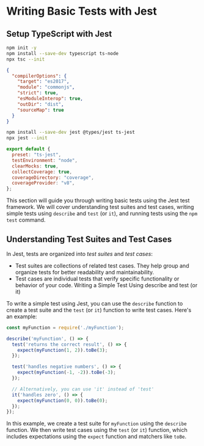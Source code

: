 # Writing Basic Tests with Jest

## Setup TypeScript with Jest
```bash
npm init -y
npm install --save-dev typescript ts-node
npx tsc --init
```

```json
{
  "compilerOptions": {
    "target": "es2017",
    "module": "commonjs",
    "strict": true,
    "esModuleInterop": true,
    "outDir": "dist",
    "sourceMap": true
  }
}
```

```bash
npm install --save-dev jest @types/jest ts-jest
npx jest --init
```

```js
export default {
  preset: "ts-jest",
  testEnvironment: "node",
  clearMocks: true,
  collectCoverage: true,
  coverageDirectory: "coverage",
  coverageProvider: "v8",
};
```

This section will guide you through writing basic tests using the Jest test framework. We will cover understanding test suites and test cases, writing simple tests using `describe` and `test` (or `it`), and running tests using the `npm test` command.

## Understanding Test Suites and Test Cases
In Jest, tests are organized into *test suites* and *test cases*:

- Test suites are collections of related test cases. They help group and organize tests for better readability and maintainability.
- Test cases are individual tests that verify specific functionality or behavior of your code.
Writing a Simple Test Using describe and test (or it)

To write a simple test using Jest, you can use the `describe` function to create a test suite and the `test` (or `it`) function to write test cases. Here's an example:

```js
const myFunction = require('./myFunction');

describe('myFunction', () => {
  test('returns the correct result', () => {
    expect(myFunction(1, 2)).toBe(3);
  });

  test('handles negative numbers', () => {
    expect(myFunction(-1, -2)).toBe(-3);
  });

  // Alternatively, you can use 'it' instead of 'test'
  it('handles zero', () => {
    expect(myFunction(0, 0)).toBe(0);
  });
});
```

In this example, we create a test suite for `myFunction` using the `describe` function. We then write test cases using the `test` (or `it`) function, which includes expectations using the `expect` function and matchers like `toBe`.